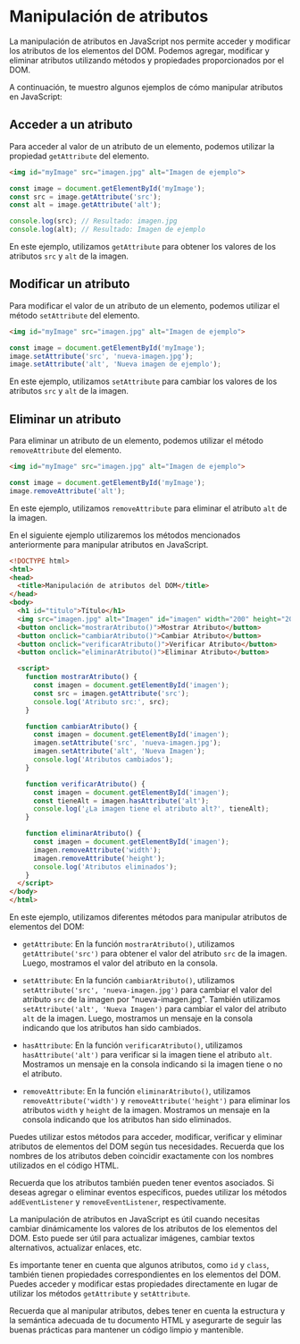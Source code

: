 # Manipulación de atributos

La manipulación de atributos en JavaScript nos permite acceder y modificar los atributos de los elementos del DOM. Podemos agregar, modificar y eliminar atributos utilizando métodos y propiedades proporcionados por el DOM.

A continuación, te muestro algunos ejemplos de cómo manipular atributos en JavaScript:

## Acceder a un atributo

Para acceder al valor de un atributo de un elemento, podemos utilizar la propiedad `getAttribute` del elemento.

```html
<img id="myImage" src="imagen.jpg" alt="Imagen de ejemplo">
```

```javascript
const image = document.getElementById('myImage');
const src = image.getAttribute('src');
const alt = image.getAttribute('alt');

console.log(src); // Resultado: imagen.jpg
console.log(alt); // Resultado: Imagen de ejemplo
```

En este ejemplo, utilizamos `getAttribute` para obtener los valores de los atributos `src` y `alt` de la imagen.

## Modificar un atributo

Para modificar el valor de un atributo de un elemento, podemos utilizar el método `setAttribute` del elemento.

```html
<img id="myImage" src="imagen.jpg" alt="Imagen de ejemplo">
```

```javascript
const image = document.getElementById('myImage');
image.setAttribute('src', 'nueva-imagen.jpg');
image.setAttribute('alt', 'Nueva imagen de ejemplo');
```

En este ejemplo, utilizamos `setAttribute` para cambiar los valores de los atributos `src` y `alt` de la imagen.

## Eliminar un atributo

Para eliminar un atributo de un elemento, podemos utilizar el método `removeAttribute` del elemento.

```html
<img id="myImage" src="imagen.jpg" alt="Imagen de ejemplo">
```

```javascript
const image = document.getElementById('myImage');
image.removeAttribute('alt');
```

En este ejemplo, utilizamos `removeAttribute` para eliminar el atributo `alt` de la imagen.

En el siguiente ejemplo utilizaremos los métodos mencionados anteriormente para manipular atributos en JavaScript.

```html
<!DOCTYPE html>
<html>
<head>
  <title>Manipulación de atributos del DOM</title>
</head>
<body>
  <h1 id="titulo">Título</h1>
  <img src="imagen.jpg" alt="Imagen" id="imagen" width="200" height="200">
  <button onclick="mostrarAtributo()">Mostrar Atributo</button>
  <button onclick="cambiarAtributo()">Cambiar Atributo</button>
  <button onclick="verificarAtributo()">Verificar Atributo</button>
  <button onclick="eliminarAtributo()">Eliminar Atributo</button>

  <script>
    function mostrarAtributo() {
      const imagen = document.getElementById('imagen');
      const src = imagen.getAttribute('src');
      console.log('Atributo src:', src);
    }

    function cambiarAtributo() {
      const imagen = document.getElementById('imagen');
      imagen.setAttribute('src', 'nueva-imagen.jpg');
      imagen.setAttribute('alt', 'Nueva Imagen');
      console.log('Atributos cambiados');
    }

    function verificarAtributo() {
      const imagen = document.getElementById('imagen');
      const tieneAlt = imagen.hasAttribute('alt');
      console.log('¿La imagen tiene el atributo alt?', tieneAlt);
    }

    function eliminarAtributo() {
      const imagen = document.getElementById('imagen');
      imagen.removeAttribute('width');
      imagen.removeAttribute('height');
      console.log('Atributos eliminados');
    }
  </script>
</body>
</html>
```

En este ejemplo, utilizamos diferentes métodos para manipular atributos de elementos del DOM:

- `getAttribute`: En la función `mostrarAtributo()`, utilizamos `getAttribute('src')` para obtener el valor del atributo `src` de la imagen. Luego, mostramos el valor del atributo en la consola.

- `setAttribute`: En la función `cambiarAtributo()`, utilizamos `setAttribute('src', 'nueva-imagen.jpg')` para cambiar el valor del atributo `src` de la imagen por "nueva-imagen.jpg". También utilizamos `setAttribute('alt', 'Nueva Imagen')` para cambiar el valor del atributo `alt` de la imagen. Luego, mostramos un mensaje en la consola indicando que los atributos han sido cambiados.

- `hasAttribute`: En la función `verificarAtributo()`, utilizamos `hasAttribute('alt')` para verificar si la imagen tiene el atributo `alt`. Mostramos un mensaje en la consola indicando si la imagen tiene o no el atributo.

- `removeAttribute`: En la función `eliminarAtributo()`, utilizamos `removeAttribute('width')` y `removeAttribute('height')` para eliminar los atributos `width` y `height` de la imagen. Mostramos un mensaje en la consola indicando que los atributos han sido eliminados.

Puedes utilizar estos métodos para acceder, modificar, verificar y eliminar atributos de elementos del DOM según tus necesidades. Recuerda que los nombres de los atributos deben coincidir exactamente con los nombres utilizados en el código HTML.

Recuerda que los atributos también pueden tener eventos asociados. Si deseas agregar o eliminar eventos específicos, puedes utilizar los métodos `addEventListener` y `removeEventListener`, respectivamente.

La manipulación de atributos en JavaScript es útil cuando necesitas cambiar dinámicamente los valores de los atributos de los elementos del DOM. Esto puede ser útil para actualizar imágenes, cambiar textos alternativos, actualizar enlaces, etc.

Es importante tener en cuenta que algunos atributos, como `id` y `class`, también tienen propiedades correspondientes en los elementos del DOM. Puedes acceder y modificar estas propiedades directamente en lugar de utilizar los métodos `getAttribute` y `setAttribute`.

Recuerda que al manipular atributos, debes tener en cuenta la estructura y la semántica adecuada de tu documento HTML y asegurarte de seguir las buenas prácticas para mantener un código limpio y mantenible.
